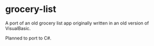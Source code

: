 # grocery-list
A port of an old grocery list app originally written in an old version of VisualBasic.

Planned to port to C#.
